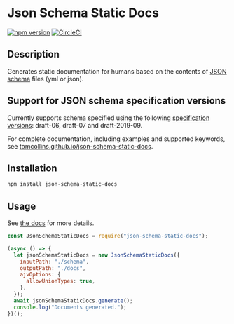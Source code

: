 # Json Schema Static Docs

[![npm version](https://badge.fury.io/js/json-schema-static-docs.svg)](https://badge.fury.io/js/json-schema-static-docs) [![CircleCI](https://circleci.com/gh/tomcollins/json-schema-static-docs/tree/master.svg?style=svg)](https://circleci.com/gh/tomcollins/json-schema-static-docs/tree/master)

## Description

Generates static documentation for humans based on the contents of [JSON schema](https://json-schema.org/) files (yml or json).

## Support for JSON schema specification versions

Currently supports schema specified using the following [specification versions](https://json-schema.org/specification-links.html):
draft-06, draft-07 and draft-2019-09.

For complete documentation, including examples and supported keywords, see [tomcollins.github.io/json-schema-static-docs](https://tomcollins.github.io/json-schema-static-docs/).

## Installation

```bash
npm install json-schema-static-docs
```

## Usage

See [the docs](https://tomcollins.github.io/json-schema-static-docs/) for more details.

```javascript
const JsonSchemaStaticDocs = require("json-schema-static-docs");

(async () => {
  let jsonSchemaStaticDocs = new JsonSchemaStaticDocs({
    inputPath: "./schema",
    outputPath: "./docs",
    ajvOptions: {
      allowUnionTypes: true,
    },
  });
  await jsonSchemaStaticDocs.generate();
  console.log("Documents generated.");
})();
```
